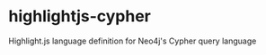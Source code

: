 highlightjs-cypher
==================

Highlight.js language definition for Neo4j's Cypher query language
